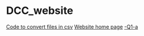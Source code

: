 # DCC_website
[Code to convert files in csv](https://github.com/LuvAg/DCC_website/blob/0279868302e228baffa871c620d2a992a5c18f20/DCC%20ss/DCC4-1.png)
[Website home page](https://github.com/LuvAg/DCC_website/blob/8a2cf0aede3111461eabfdd990b2232a9c4baf1a/DCC%20ss/DCC4-2.png)
[-Q1-a](https://github.com/LuvAg/DCC_website/assets/143330358/cae0be32-cbff-4745-8f3c-10bef9c4179e)
